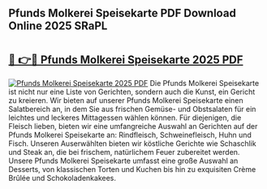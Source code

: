 ## Pfunds Molkerei Speisekarte PDF Download Online 2025 SRaPL

# <h2><a href="http://gc9m4mw.nevu.top/?p=Pfunds+Molkerei+Speisekarte">🔗 👉🔴 Pfunds Molkerei Speisekarte 2025 PDF</a></h2>

[![Pfunds Molkerei Speisekarte 2025 PDF](https://i.imgur.com/dBaPXMq.png)](http://gc9m4mw.nevu.top/?p=Pfunds+Molkerei+Speisekarte)
Die Pfunds Molkerei Speisekarte ist nicht nur eine Liste von Gerichten, sondern auch die Kunst, ein Gericht zu kreieren. Wir bieten auf unserer Pfunds Molkerei Speisekarte einen Salatbereich an, in dem Sie aus frischen Gemüse- und Obstsalaten für ein leichtes und leckeres Mittagessen wählen können. Für diejenigen, die Fleisch lieben, bieten wir eine umfangreiche Auswahl an Gerichten auf der Pfunds Molkerei Speisekarte an: Rindfleisch, Schweinefleisch, Huhn und Fisch. Unseren Auserwählten bieten wir köstliche Gerichte wie Schaschlik und Steak an, die bei frischem, natürlichem Feuer zubereitet werden. Unsere Pfunds Molkerei Speisekarte umfasst eine große Auswahl an Desserts, von klassischen Torten und Kuchen bis hin zu exquisiten Crème Brûlée und Schokoladenkakees.
